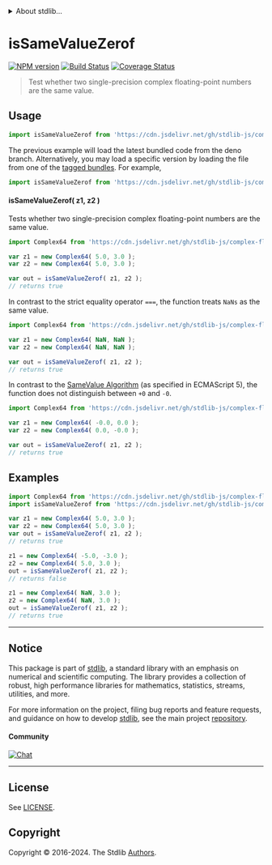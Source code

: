 <!--

@license Apache-2.0

Copyright (c) 2024 The Stdlib Authors.

Licensed under the Apache License, Version 2.0 (the "License");
you may not use this file except in compliance with the License.
You may obtain a copy of the License at

   http://www.apache.org/licenses/LICENSE-2.0

Unless required by applicable law or agreed to in writing, software
distributed under the License is distributed on an "AS IS" BASIS,
WITHOUT WARRANTIES OR CONDITIONS OF ANY KIND, either express or implied.
See the License for the specific language governing permissions and
limitations under the License.

-->


<details>
  <summary>
    About stdlib...
  </summary>
  <p>We believe in a future in which the web is a preferred environment for numerical computation. To help realize this future, we've built stdlib. stdlib is a standard library, with an emphasis on numerical and scientific computation, written in JavaScript (and C) for execution in browsers and in Node.js.</p>
  <p>The library is fully decomposable, being architected in such a way that you can swap out and mix and match APIs and functionality to cater to your exact preferences and use cases.</p>
  <p>When you use stdlib, you can be absolutely certain that you are using the most thorough, rigorous, well-written, studied, documented, tested, measured, and high-quality code out there.</p>
  <p>To join us in bringing numerical computing to the web, get started by checking us out on <a href="https://github.com/stdlib-js/stdlib">GitHub</a>, and please consider <a href="https://opencollective.com/stdlib">financially supporting stdlib</a>. We greatly appreciate your continued support!</p>
</details>

# isSameValueZerof

[![NPM version][npm-image]][npm-url] [![Build Status][test-image]][test-url] [![Coverage Status][coverage-image]][coverage-url] <!-- [![dependencies][dependencies-image]][dependencies-url] -->

> Test whether two single-precision complex floating-point numbers are the same value.

<!-- Section to include introductory text. Make sure to keep an empty line after the intro `section` element and another before the `/section` close. -->

<section class="intro">

</section>

<!-- /.intro -->

<!-- Package usage documentation. -->



<section class="usage">

## Usage

```javascript
import isSameValueZerof from 'https://cdn.jsdelivr.net/gh/stdlib-js/complex-base-assert-is-same-value-zerof@deno/mod.js';
```
The previous example will load the latest bundled code from the deno branch. Alternatively, you may load a specific version by loading the file from one of the [tagged bundles](https://github.com/stdlib-js/complex-base-assert-is-same-value-zerof/tags). For example,

```javascript
import isSameValueZerof from 'https://cdn.jsdelivr.net/gh/stdlib-js/complex-base-assert-is-same-value-zerof@v0.1.0-deno/mod.js';
```

#### isSameValueZerof( z1, z2 )

Tests whether two single-precision complex floating-point numbers are the same value.

```javascript
import Complex64 from 'https://cdn.jsdelivr.net/gh/stdlib-js/complex-float32@deno/mod.js';

var z1 = new Complex64( 5.0, 3.0 );
var z2 = new Complex64( 5.0, 3.0 );

var out = isSameValueZerof( z1, z2 );
// returns true
```

In contrast to the strict equality operator `===`, the function treats `NaNs` as the same value.

```javascript
import Complex64 from 'https://cdn.jsdelivr.net/gh/stdlib-js/complex-float32@deno/mod.js';

var z1 = new Complex64( NaN, NaN );
var z2 = new Complex64( NaN, NaN );

var out = isSameValueZerof( z1, z2 );
// returns true
```

In contrast to the [SameValue Algorithm][@stdlib/complex/base/assert/is-same-valuef] (as specified in ECMAScript 5), the function does not distinguish between `+0` and `-0`.

```javascript
import Complex64 from 'https://cdn.jsdelivr.net/gh/stdlib-js/complex-float32@deno/mod.js';

var z1 = new Complex64( -0.0, 0.0 );
var z2 = new Complex64( 0.0, -0.0 );

var out = isSameValueZerof( z1, z2 );
// returns true
```

</section>

<!-- /.usage -->

<!-- Package usage notes. Make sure to keep an empty line after the `section` element and another before the `/section` close. -->

<section class="notes">

</section>

<!-- /.notes -->

<!-- Package usage examples. -->

<section class="examples">

## Examples

<!-- eslint no-undef: "error" -->

```javascript
import Complex64 from 'https://cdn.jsdelivr.net/gh/stdlib-js/complex-float32@deno/mod.js';
import isSameValueZerof from 'https://cdn.jsdelivr.net/gh/stdlib-js/complex-base-assert-is-same-value-zerof@deno/mod.js';

var z1 = new Complex64( 5.0, 3.0 );
var z2 = new Complex64( 5.0, 3.0 );
var out = isSameValueZerof( z1, z2 );
// returns true

z1 = new Complex64( -5.0, -3.0 );
z2 = new Complex64( 5.0, 3.0 );
out = isSameValueZerof( z1, z2 );
// returns false

z1 = new Complex64( NaN, 3.0 );
z2 = new Complex64( NaN, 3.0 );
out = isSameValueZerof( z1, z2 );
// returns true
```

</section>

<!-- /.examples -->

<!-- C interface documentation. -->



<!-- Section to include cited references. If references are included, add a horizontal rule *before* the section. Make sure to keep an empty line after the `section` element and another before the `/section` close. -->

<section class="references">

</section>

<!-- /.references -->

<!-- Section for related `stdlib` packages. Do not manually edit this section, as it is automatically populated. -->

<section class="related">

</section>

<!-- /.related -->

<!-- Section for all links. Make sure to keep an empty line after the `section` element and another before the `/section` close. -->


<section class="main-repo" >

* * *

## Notice

This package is part of [stdlib][stdlib], a standard library with an emphasis on numerical and scientific computing. The library provides a collection of robust, high performance libraries for mathematics, statistics, streams, utilities, and more.

For more information on the project, filing bug reports and feature requests, and guidance on how to develop [stdlib][stdlib], see the main project [repository][stdlib].

#### Community

[![Chat][chat-image]][chat-url]

---

## License

See [LICENSE][stdlib-license].


## Copyright

Copyright &copy; 2016-2024. The Stdlib [Authors][stdlib-authors].

</section>

<!-- /.stdlib -->

<!-- Section for all links. Make sure to keep an empty line after the `section` element and another before the `/section` close. -->

<section class="links">

[npm-image]: http://img.shields.io/npm/v/@stdlib/complex-base-assert-is-same-value-zerof.svg
[npm-url]: https://npmjs.org/package/@stdlib/complex-base-assert-is-same-value-zerof

[test-image]: https://github.com/stdlib-js/complex-base-assert-is-same-value-zerof/actions/workflows/test.yml/badge.svg?branch=v0.1.0
[test-url]: https://github.com/stdlib-js/complex-base-assert-is-same-value-zerof/actions/workflows/test.yml?query=branch:v0.1.0

[coverage-image]: https://img.shields.io/codecov/c/github/stdlib-js/complex-base-assert-is-same-value-zerof/main.svg
[coverage-url]: https://codecov.io/github/stdlib-js/complex-base-assert-is-same-value-zerof?branch=main

<!--

[dependencies-image]: https://img.shields.io/david/stdlib-js/complex-base-assert-is-same-value-zerof.svg
[dependencies-url]: https://david-dm.org/stdlib-js/complex-base-assert-is-same-value-zerof/main

-->

[chat-image]: https://img.shields.io/gitter/room/stdlib-js/stdlib.svg
[chat-url]: https://app.gitter.im/#/room/#stdlib-js_stdlib:gitter.im

[stdlib]: https://github.com/stdlib-js/stdlib

[stdlib-authors]: https://github.com/stdlib-js/stdlib/graphs/contributors

[umd]: https://github.com/umdjs/umd
[es-module]: https://developer.mozilla.org/en-US/docs/Web/JavaScript/Guide/Modules

[deno-url]: https://github.com/stdlib-js/complex-base-assert-is-same-value-zerof/tree/deno
[deno-readme]: https://github.com/stdlib-js/complex-base-assert-is-same-value-zerof/blob/deno/README.md
[umd-url]: https://github.com/stdlib-js/complex-base-assert-is-same-value-zerof/tree/umd
[umd-readme]: https://github.com/stdlib-js/complex-base-assert-is-same-value-zerof/blob/umd/README.md
[esm-url]: https://github.com/stdlib-js/complex-base-assert-is-same-value-zerof/tree/esm
[esm-readme]: https://github.com/stdlib-js/complex-base-assert-is-same-value-zerof/blob/esm/README.md
[branches-url]: https://github.com/stdlib-js/complex-base-assert-is-same-value-zerof/blob/main/branches.md

[stdlib-license]: https://raw.githubusercontent.com/stdlib-js/complex-base-assert-is-same-value-zerof/main/LICENSE

[@stdlib/complex/base/assert/is-same-valuef]: https://github.com/stdlib-js/complex-base-assert-is-same-valuef/tree/deno

</section>

<!-- /.links -->
